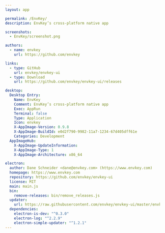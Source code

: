 ```yaml
---
layout: app

permalink: /EnvKey/
description: EnvKey’s cross-platform native app

screenshots:
  - EnvKey/screenshot.png

authors:
  - name: envkey
    url: https://github.com/envkey

links:
  - type: GitHub
    url: envkey/envkey-ui
  - type: Download
    url: https://github.com/envkey/envkey-ui/releases

desktop:
  Desktop Entry:
    Name: EnvKey
    Comment: EnvKey’s cross-platform native app
    Exec: AppRun
    Terminal: false
    Type: Application
    Icon: envkey
    X-AppImage-Version: 0.9.8
    X-AppImage-BuildId: e0d2f790-9982-11a7-1234-67d405dff61e
    Categories: Development
  AppImageHub:
    X-AppImage-UpdateInformation: 
    X-AppImage-Type: 1
    X-AppImage-Architecture: x86_64

electron:
  author: Dane Schneider <dane@envkey.com> (https://www.envkey.com)
  homepage: https://www.envkey.com
  repository: https://github.com/envkey/envkey-ui
  license: MIT
  main: main.js
  bin:
    remove-releases: bin/remove_releases.js
  updater:
    url: https://raw.githubusercontent.com/envkey/envkey-ui/master/envkey-electron/updates.json
  dependencies:
    electron-is-dev: "^0.3.0"
    electron-log: "^2.2.9"
    electron-simple-updater: "^1.2.1"
---
```

